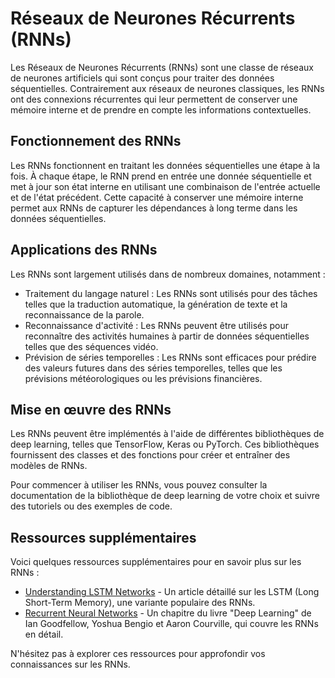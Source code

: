 # Réseaux de Neurones Récurrents (RNNs)

Les Réseaux de Neurones Récurrents (RNNs) sont une classe de réseaux de neurones artificiels qui sont conçus pour traiter des données séquentielles. Contrairement aux réseaux de neurones classiques, les RNNs ont des connexions récurrentes qui leur permettent de conserver une mémoire interne et de prendre en compte les informations contextuelles.

## Fonctionnement des RNNs

Les RNNs fonctionnent en traitant les données séquentielles une étape à la fois. À chaque étape, le RNN prend en entrée une donnée séquentielle et met à jour son état interne en utilisant une combinaison de l'entrée actuelle et de l'état précédent. Cette capacité à conserver une mémoire interne permet aux RNNs de capturer les dépendances à long terme dans les données séquentielles.

## Applications des RNNs

Les RNNs sont largement utilisés dans de nombreux domaines, notamment :

- Traitement du langage naturel : Les RNNs sont utilisés pour des tâches telles que la traduction automatique, la génération de texte et la reconnaissance de la parole.
- Reconnaissance d'activité : Les RNNs peuvent être utilisés pour reconnaître des activités humaines à partir de données séquentielles telles que des séquences vidéo.
- Prévision de séries temporelles : Les RNNs sont efficaces pour prédire des valeurs futures dans des séries temporelles, telles que les prévisions météorologiques ou les prévisions financières.

## Mise en œuvre des RNNs

Les RNNs peuvent être implémentés à l'aide de différentes bibliothèques de deep learning, telles que TensorFlow, Keras ou PyTorch. Ces bibliothèques fournissent des classes et des fonctions pour créer et entraîner des modèles de RNNs.

Pour commencer à utiliser les RNNs, vous pouvez consulter la documentation de la bibliothèque de deep learning de votre choix et suivre des tutoriels ou des exemples de code.

## Ressources supplémentaires

Voici quelques ressources supplémentaires pour en savoir plus sur les RNNs :

- [Understanding LSTM Networks](https://colah.github.io/posts/2015-08-Understanding-LSTMs/) - Un article détaillé sur les LSTM (Long Short-Term Memory), une variante populaire des RNNs.
- [Recurrent Neural Networks](https://www.deeplearningbook.org/contents/rnn.html) - Un chapitre du livre "Deep Learning" de Ian Goodfellow, Yoshua Bengio et Aaron Courville, qui couvre les RNNs en détail.

N'hésitez pas à explorer ces ressources pour approfondir vos connaissances sur les RNNs.